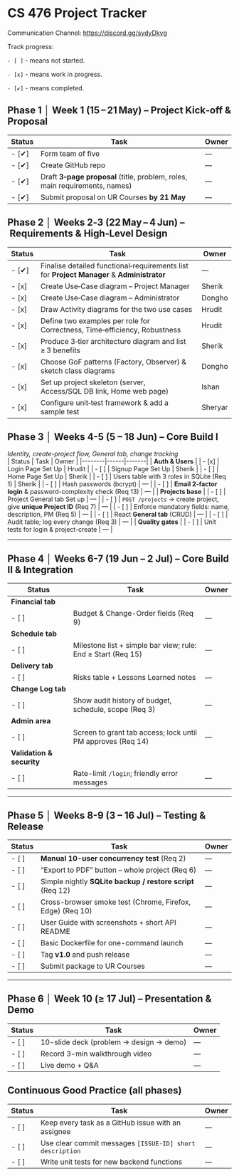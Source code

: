 # CS 476 Project Tracker

Communication Channel: https://discord.gg/sydyDkvg

Track progress:

 `- [ ]` - means not started.
 
 `- [x]`  - means work in progress.
 
 `- [✔]` - means completed.


## Phase 1 │ Week 1 (15 – 21 May) – Project Kick‑off & Proposal
| Status | Task | Owner |
|--------|------|-------|
| - [✔] | Form team of five | — |
| - [✔] | Create GitHub repo | — |
| - [✔] | Draft **3‑page proposal** (title, problem, roles, main requirements, names) | — |
| - [✔] | Submit proposal on UR Courses **by 21 May** | — |

## Phase 2 │ Weeks 2‑3 (22 May – 4 Jun) – Requirements & High‑Level Design
| Status | Task | Owner |
|--------|------|-------|
| - [✔] | Finalise detailed functional‑requirements list for **Project Manager** & **Administrator** | — |
| - [x] | Create Use‑Case diagram – Project Manager | Sherik |
| - [x] | Create Use‑Case diagram – Administrator | Dongho |
| - [x] | Draw Activity diagrams for the two use cases | Hrudit |
| - [x] | Define two  examples per role for Correctness, Time‑efficiency, Robustness | Hrudit |
| - [x] | Produce 3‑tier architecture diagram and list ≥ 3 benefits | Sherik |
| - [x] | Choose GoF patterns (Factory, Observer) & sketch class diagrams | Dongho |
| - [x] | Set up project skeleton (server, Access/SQL DB link, Home web page) | Ishan |
| - [x] | Configure unit‑test framework & add a sample test | Sheryar |

## Phase 3 │ Weeks 4-5 (5 – 18 Jun) – Core Build I  
*Identity, create-project flow, General tab, change tracking*  
| Status | Task | Owner |
|--------|------|-------|
| **Auth & Users** |
| - [x] | Login Page Set Up | Hrudit |
| - [ ] | Signup Page Set Up | Sherik |
| - [ ] | Home Page Set Up | Sherik |
| - [ ] | Users table with 3 roles in SQLite (Req 1) | Sherik |
| - [ ] | Hash passwords (bcrypt) | — |
| - [ ] | **Email 2-factor login** & password-complexity check (Req 13) | — |
| **Projects base** |
| - [ ] | Project General tab Set up | — |
| - [ ] | `POST /projects` → create project, give **unique Project ID** (Req 7) | — |
| - [ ] | Enforce mandatory fields: name, description, PM (Req 5) | — |
| - [ ] | React **General tab** (CRUD) | — |
| - [ ] | Audit table; log every change (Req 3) | — |
| **Quality gates** |
| - [ ] | Unit tests for login & project-create | — |

---

## Phase 4 │ Weeks 6-7 (19 Jun – 2 Jul) – Core Build II & Integration  
| Status | Task | Owner |
|--------|------|-------|
| **Financial tab** |
| - [ ] | Budget & Change-Order fields (Req 9) | — |
| **Schedule tab** |
| - [ ] | Milestone list + simple bar view; rule: End ≥ Start (Req 15) | — |
| **Delivery tab** |
| - [ ] | Risks table + Lessons Learned notes | — |
| **Change Log tab** |
| - [ ] | Show audit history of budget, schedule, scope (Req 3) | — |
| **Admin area** |
| - [ ] | Screen to grant tab access; lock until PM approves (Req 14) | — |
| **Validation & security** |
| - [ ] | Rate-limit `/login`; friendly error messages | — |

---

## Phase 5 │ Weeks 8-9 (3 – 16 Jul) – Testing & Release  
| Status | Task | Owner |
|--------|------|-------|
| - [ ] | **Manual 10-user concurrency test** (Req 2) | — |
| - [ ] | “Export to PDF” button – whole project (Req 6) | — |
| - [ ] | Simple nightly **SQLite backup / restore script** (Req 12) | — |
| - [ ] | Cross-browser smoke test (Chrome, Firefox, Edge) (Req 10) | — |
| - [ ] | User Guide with screenshots + short API README | — |
| - [ ] | Basic Dockerfile for one-command launch | — |
| - [ ] | Tag **v1.0** and push release | — |
| - [ ] | Submit package to UR Courses | — |

---

## Phase 6 │ Week 10 (≥ 17 Jul) – Presentation & Demo
| Status | Task | Owner |
|--------|------|-------|
| - [ ] | 10-slide deck (problem → design → demo) | — |
| - [ ] | Record 3-min walkthrough video | — |
| - [ ] | Live demo + Q&A | — |

## Continuous Good Practice (all phases)
| Status | Task | Owner |
|--------|------|-------|
| - [ ] | Keep every task as a GitHub issue with an assignee | — |
| - [ ] | Use clear commit messages `[ISSUE-ID] short description` | — |
| - [ ] | Write unit tests for new backend functions | — |

